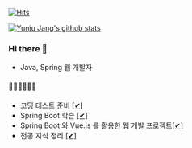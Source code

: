 [![Hits](https://hits.seeyoufarm.com/api/count/incr/badge.svg?url=https%3A%2F%2Fgithub.com%2Fo3o-ovo3)](https://hits.seeyoufarm.com)

[![Yunju Jang's github stats](https://github-readme-stats.vercel.app/api?username=o3o-ovo3)](https://github.com/anuraghazra/github-readme-stats)
### Hi there 👋
- Java, Spring 웹 개발자

#### 🏃‍♀️🏃‍♀️🏃‍♀️ 
- 코딩 테스트 준비 [[✔]](https://github.com/o3o-ovo3/Algorithm-Practice)
- Spring Boot 학습 [[✔]](https://github.com/o3o-ovo3/Learn-Spring)
- Spring Boot 와 Vue.js 를 활용한 웹 개발 프로젝트[[✔]](https://github.com/o3o-ovo3/example-spring)
- 전공 지식 정리 [[✔]](https://github.com/o3o-ovo3/Tech-Log)
<!--
**o3o-ovo3/o3o-ovo3** is a ✨ _special_ ✨ repository because its `README.md` (this file) appears on your GitHub profile.

Here are some ideas to get you started:

- 🔭 I’m currently working on ...
- 👯 I’m looking to collaborate on ...
- 🤔 I’m looking for help with ...
- 💬 Ask me about ...
- 📫 How to reach me: ...
- 😄 Pronouns: ...
- ⚡ Fun fact: ...
-->
